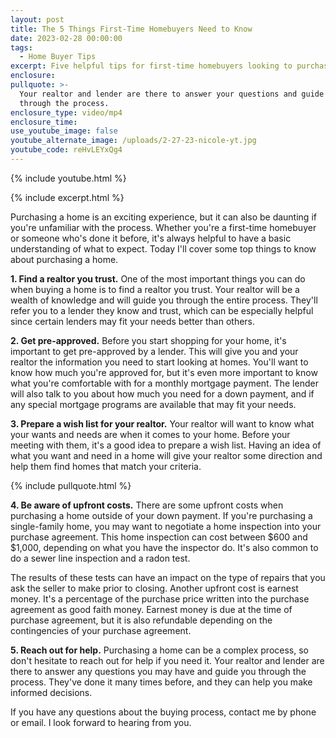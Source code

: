 ```yaml
---
layout: post
title: The 5 Things First-Time Homebuyers Need to Know
date: 2023-02-28 00:00:00
tags:
  - Home Buyer Tips
excerpt: Five helpful tips for first-time homebuyers looking to purchase a house.
enclosure:
pullquote: >-
  Your realtor and lender are there to answer your questions and guide you
  through the process.
enclosure_type: video/mp4
enclosure_time:
use_youtube_image: false
youtube_alternate_image: /uploads/2-27-23-nicole-yt.jpg
youtube_code: reHvLEYxQg4
---
```

{% include youtube.html %}

{% include excerpt.html %}

Purchasing a home is an exciting experience, but it can also be daunting if you're unfamiliar with the process. Whether you're a first-time homebuyer or someone who's done it before, it's always helpful to have a basic understanding of what to expect. Today I'll cover some top things to know about purchasing a home.

**1\. Find a realtor you trust.** One of the most important things you can do when buying a home is to find a realtor you trust. Your realtor will be a wealth of knowledge and will guide you through the entire process. They'll refer you to a lender they know and trust, which can be especially helpful since certain lenders may fit your needs better than others.

**2\. Get pre-approved.** Before you start shopping for your home, it's important to get pre-approved by a lender. This will give you and your realtor the information you need to start looking at homes. You'll want to know how much you're approved for, but it's even more important to know what you're comfortable with for a monthly mortgage payment. The lender will also talk to you about how much you need for a down payment, and if any special mortgage programs are available that may fit your needs.

**3\. Prepare a wish list for your realtor.** Your realtor will want to know what your wants and needs are when it comes to your home. Before your meeting with them, it's a good idea to prepare a wish list. Having an idea of what you want and need in a home will give your realtor some direction and help them find homes that match your criteria.

{% include pullquote.html %}

**4\. Be aware of upfront costs.** There are some upfront costs when purchasing a home outside of your down payment. If you're purchasing a single-family home, you may want to negotiate a home inspection into your purchase agreement. This home inspection can cost between $600 and $1,000, depending on what you have the inspector do. It's also common to do a sewer line inspection and a radon test.

The results of these tests can have an impact on the type of repairs that you ask the seller to make prior to closing. Another upfront cost is earnest money. It's a percentage of the purchase price written into the purchase agreement as good faith money. Earnest money is due at the time of purchase agreement, but it is also refundable depending on the contingencies of your purchase agreement.

**5\. Reach out for help.** Purchasing a home can be a complex process, so don't hesitate to reach out for help if you need it. Your realtor and lender are there to answer any questions you may have and guide you through the process. They've done it many times before, and they can help you make informed decisions.

If you have any questions about the buying process, contact me by phone or email. I look forward to hearing from you.